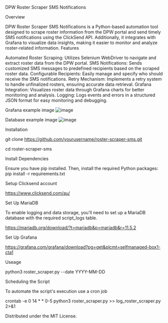 DPW Roster Scraper SMS Notifications

Overview

DPW Roster Scraper SMS Notifications is a Python-based automation tool designed to scrape roster information from the DPW portal and send timely SMS notifications using the ClickSend API. Additionally, it integrates with Grafana to visualize data insights, making it easier to monitor and analyze roster-related information. Features

Automated Roster Scraping: Utilizes Selenium WebDriver to navigate and extract roster data from the DPW portal.
SMS Notifications: Sends customized SMS messages to predefined recipients based on the scraped roster data.
Configurable Recipients: Easily manage and specify who should receive the SMS notifications.
Retry Mechanism: Implements a retry system to handle unfinalized rosters, ensuring accurate data retrieval.
Grafana Integration: Visualizes roster data through Grafana charts for better monitoring and analysis.
Logging: Logs events and errors in a structured JSON format for easy monitoring and debugging.

Grafana example image
![image](https://github.com/user-attachments/assets/9d513da2-1cfc-4f48-af3c-2b2b3d7ab454)

Database example image
![image](https://github.com/user-attachments/assets/e527aa6b-43c6-4e7a-aa6c-2c6c03ef8764)

Installation

git clone https://github.com/yourusername/roster-scraper-sms.git

cd roster-scraper-sms

Install Dependencies

Ensure you have pip installed. Then, install the required Python packages: pip install -r requirements.txt

Setup Clicksend account

https://www.clicksend.com/au/

Set Up MariaDB

To enable logging and data storage, you'll need to set up a MariaDB database with the required script_logs table.

https://mariadb.org/download/?t=mariadb&p=mariadb&r=11.5.2

Set Up Grafana

https://grafana.com/grafana/download?pg=get&plcmt=selfmanaged-box1-cta1

Useage

python3 roster_scraper.py --date YYYY-MM-DD

Scheduling the Script

To automate the script's execution use a cron job

crontab -e 0 14 * * 0-5 python3 roster_scraper.py >> log_roster_scraper.py 2>&1

Distributed under the MIT License.
